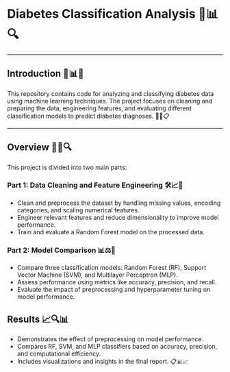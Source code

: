 # Diabetes Classification Analysis 🌟📊🔍

---

## Introduction 🧬📊📖
This repository contains code for analyzing and classifying diabetes data using machine learning techniques. The project focuses on cleaning and preparing the data, engineering features, and evaluating different classification models to predict diabetes diagnoses. 🌟🔬📋

---

## Overview 📝🧪🔍
This project is divided into two main parts:

### Part 1: Data Cleaning and Feature Engineering 🛠️📈🧹
- Clean and preprocess the dataset by handling missing values, encoding categories, and scaling numerical features.
- Engineer relevant features and reduce dimensionality to improve model performance.
- Train and evaluate a Random Forest model on the processed data.

### Part 2: Model Comparison 📊⚖️🤖
- Compare three classification models: Random Forest (RF), Support Vector Machine (SVM), and Multilayer Perceptron (MLP).
- Assess performance using metrics like accuracy, precision, and recall.
- Evaluate the impact of preprocessing and hyperparameter tuning on model performance.


## Results 📈🔍📊
- Demonstrates the effect of preprocessing on model performance.
- Compares RF, SVM, and MLP classifiers based on accuracy, precision, and computational efficiency.
- Includes visualizations and insights in the final report. 📋📊📈


